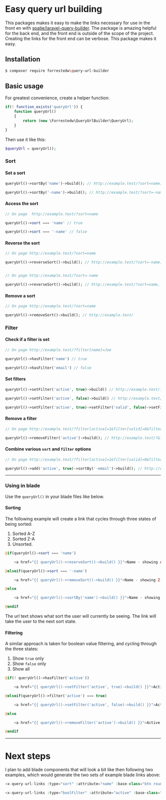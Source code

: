 # Easy query url building
This packages makes it easy to make the links necessary for use in the front en with [spatie/laravel-query-builder](https://docs.spatie.be/laravel-query-builder). The package is amazing helpful for the back end, and the front end is outside of the scope of the project. Creating the links for the front end can be verbose. This package makes it easy.

## Installation
```bash
$ composer require forrestedw\query-url-builder
```


## Basic usage
For greatest convenience, create a helper function:
```php
if(! function_exists('queryUrl')) {
    function queryUrl()
    {
        return (new \Forrestedw\QueryUrlBuilder\QueryUrl);
    }
}
```
Then use it like this:
```php 
$queryUrl = queryUrl();
```

### Sort
#### Set a sort
```php
queryUrl()->sortBy('name')->build(); // http://example.test/?sort=name, ie name ASC

queryUrl()->sortBy('-name')->build(); // http://example.test/?sort=-name, ie name DESC
```

#### Access the sort
```php
// On page  http://example.test/?sort=name

queryUrl()->sort === 'name' // true

queryUrl()->sort === '-name' // false
```

#### Reverse the sort
```php
// On page http://example.test/?sort=name

queryUrl()->reverseSort()->build(); // http://example.test/?sort=-name, ie ASC goes to DESC


// On page http://example.test/?sort=-name 

queryUrl()->reverseSort()->build(); // http://example.test/?sort=name, ie DESC goes to ASC
```

#### Remove a sort
```php
// On page http://example.test/?sort=name

queryUrl()->removeSort()->build(); // http://example.test/
```

### Filter
#### Check if a filter is set
```php
// On page http://example.test/?filter[name]=Joe

queryUrl()->hasFilter('name') // true

queryUrl()->hasFilter('email') // false
```

#### Set filters
```php
queryUrl()->setFilter('active', true)->build() // http://example.test/?filter[active]=1

queryUrl()->setFilter('active', false)->build() // http://example.test/?filter[active]=0

queryUrl()->setFilter('active', true)->setFilter('valid', false)->setFilter('name','John')->build() // returns http://example.test/?filter[active]=1&filter[valid]=0&filter[name]=John
```

#### Remove a filter
```php
// On page http://example.test/?filter[active]=1&filter[valid]=0&filter[name]=John

queryUrl()->removeFilter('active')->build(); // http://example.test/?&filter[valid]=0&filter[name]=John
```

#### Combine various `sort` and `filter` options
```php
// On page http://example.test/?filter[active]=1&filter[valid]=0&filter[name]=John

queryUrl()->add('active', true)->sortBy('-email')->build(); // http://example.test/?&filter[active]=1&sort=-email, ie active users sorted by email DESC
```

____


### Using in blade
Use the `queryUrl()` in your blade files like below.

#### Sorting
The following example will create a link that cycles through three states of being sorted:

1. Sorted A-Z
2. Sorted Z-A
3. Unsorted.


```php
@if(queryUrl()->sort === 'name')

    <a href="{{ queryUrl()->reserveSort()->build() }}">Name - showing A-Z</a>

@elseif(queryUrl()->sort === '-name')

    <a href="{{ queryUrl()->removeSort()->build() }}">Name - showing Z-A</a>

@else

    <a href="{{ queryUrl()->sortBy('name')->build() }}">Name - showing unsorted</a>

@endif
```
The url text shows what sort the user will currently be seeing. The link will take the user to the next sort state.

#### Filtering
A similar approach is taken for boolean value filtering, and cycling through the three states:

1. Show `true` only
2. Show `false` only
3. Show all

```php
@if(! queryUrl()->hasFilter('active'))

    <a href="{{ queryUrl()->setFilter('active', true)->build() }}">Active - showing all (no filter applied)</a>

@elseif(queryUrl()->filter('active') === true)

    <a href="{{ queryUrl()->setFilter('active', false)->build() }}">Active - showing true only</a>

@else

    <a href="{{ queryUrl()->removeFilter('active')->build() }}">Active - showing false only</a>

@endif
```

____


# Next steps
I plan to add blade components that will look a bit like then following two examples, which would generate the two sets of example blade links above:

```php
<x-query-url-links :type="sort" :attribute="name" :base-class="btn rounded ml-3" :active="btn-primary shadow-sm" :inactive="btn-secondary" />

<x-query-url-links :type="boolFilter" :attribute="active" :base-class="btn rounded ml-3" :active="btn-primary shadow-sm" :inactive="btn-secondary" />
```


